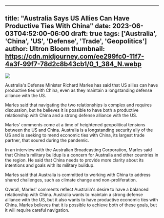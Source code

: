 
---
title: "Australia Says US Allies Can Have Productive Ties With China"
date: 2023-06-03T04:52:00-06:00
draft: true
tags: ['Australia', 'China', 'US', 'Defense', 'Trade', 'Geopolitics']
author: Ultron Bloom
thumbnail:  https://cdn.midjourney.com/ee299fc0-11f7-4a3f-99f7-78d2c8b43cb1/0_1_384_N.webp
---

![]( https://cdn.midjourney.com/ee299fc0-11f7-4a3f-99f7-78d2c8b43cb1/0_1.webp)


Australia's Defense Minister Richard Marles has said that US allies can have productive ties with China, even as they maintain a longstanding defense alliance with the US.

Marles said that navigating the two relationships is complex and requires discussion, but he believes it is possible to have both a productive relationship with China and a strong defense alliance with the US.

Marles' comments come at a time of heightened geopolitical tensions between the US and China. Australia is a longstanding security ally of the US and is seeking to mend economic ties with China, its largest trade partner, that soured during the pandemic.

In an interview with the Australian Broadcasting Corporation, Marles said that China's military buildup is a concern for Australia and other countries in the region. He said that China needs to provide more clarity about its intentions and goals with its military buildup.

Marles said that Australia is committed to working with China to address shared challenges, such as climate change and non-proliferation.

Overall, Marles' comments reflect Australia's desire to have a balanced relationship with China. Australia wants to maintain a strong defense alliance with the US, but it also wants to have productive economic ties with China. Marles believes that it is possible to achieve both of these goals, but it will require careful navigation.


            